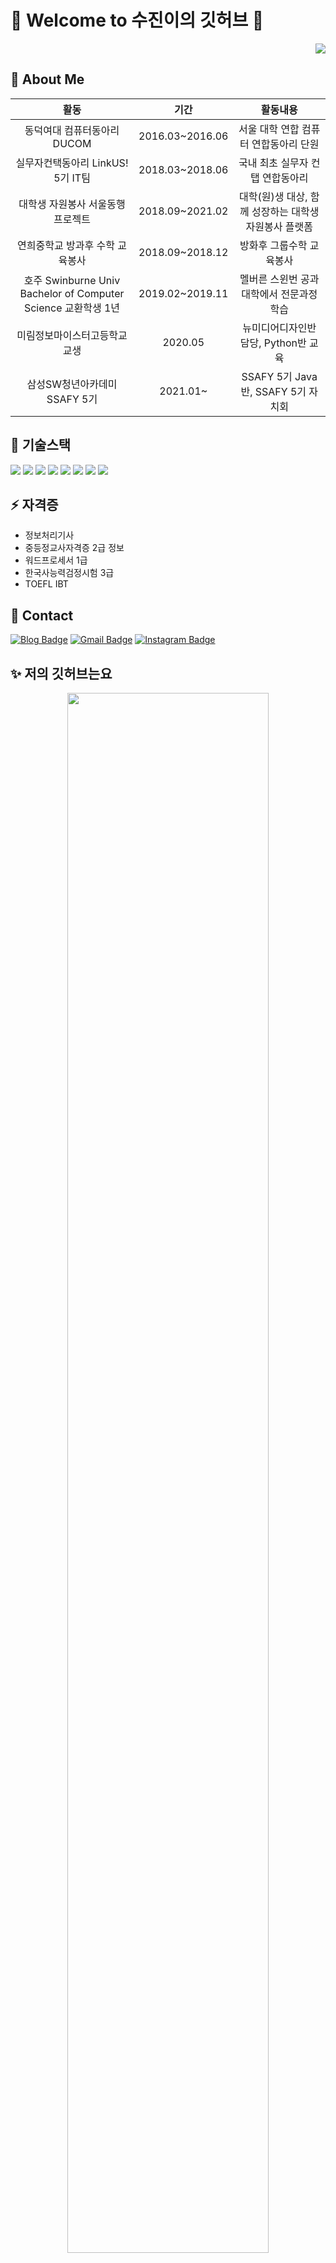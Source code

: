 # 👋 Welcome to 수진이의 깃허브 👋

<p align="right"> 
<a href="https://hits.seeyoufarm.com"><img src="https://hits.seeyoufarm.com/api/count/incr/badge.svg?url=https%3A%2F%2Fgithub.com%2FSujinJeong&count_bg=%23F55FD5&title_bg=%23767373&icon=&icon_color=%23E7E7E7&title=%EC%98%A4%EB%8A%98%EC%9D%98+%EB%B0%A9%EB%AC%B8%EC%9E%90&edge_flat=true"/></a>
</p>  

## 🌱 About Me

|활동|기간|활동내용|
|:---:|:---:|:---:|
|동덕여대 컴퓨터동아리 DUCOM|2016.03~2016.06|서울 대학 연합 컴퓨터 연합동아리 단원|
|실무자컨택동아리 LinkUS! 5기 IT팀|2018.03~2018.06|국내 최초 실무자 컨탭 연합동아리|
|대학생 자원봉사 서울동행프로젝트|2018.09~2021.02|대학(원)생 대상, 함께 성장하는 대학생 자원봉사 플랫폼|
|연희중학교 방과후 수학 교육봉사|2018.09~2018.12|방화후 그룹수학 교육봉사|
|호주 Swinburne Univ Bachelor of Computer Science 교환학생 1년|2019.02~2019.11|멜버른 스윈번 공과대학에서 전문과정 학습|
|미림정보마이스터고등학교 교생|2020.05|뉴미디어디자인반 담당, Python반 교육|
|삼성SW청년아카데미 SSAFY 5기|2021.01~|SSAFY 5기 Java반, SSAFY 5기 자치회|

## 👯 기술스택

<img src="https://img.shields.io/badge/Java-007396?style=flat-square&logo=Java&link=https://github.com/SujinJeong">
<img src="https://img.shields.io/badge/JavaScript-F7DF1E?style=flat-square&logo=JavaScript&link=https://github.com/SujinJeong">
<img src="https://img.shields.io/badge/Spring-6DB33F?style=flat-square&logo=Spring&link=https://github.com/SujinJeong">
<img src="https://img.shields.io/badge/JSON-000000?style=flat-square&logo=JSON&link=https://github.com/SujinJeong">
<img src="https://img.shields.io/badge/CSS3-1572B6?style=flat-square&logo=CSS3&link=https://github.com/SujinJeong">
<img src="https://img.shields.io/badge/MySQL-4479A1?style=flat-square&logo=MySQL&link=https://github.com/SujinJeong">
<img src="https://img.shields.io/badge/C++-00599C?style=flat-square&logo=C++&link=https://github.com/SujinJeong">
<img src="https://img.shields.io/badge/Python-3776AB?style=flat-square&logo=Python&link=https://github.com/SujinJeong">

## ⚡ 자격증

+ 정보처리기사
+ 중등정교사자격증 2급 정보
+ 워드프로세서 1급
+ 한국사능력검정시험 3급
+ TOEFL IBT

## 💬 Contact

[![Blog Badge](http://img.shields.io/badge/-Tech%20blog-black?style=flat-square&logo=github&link=https://blog.naver.com/lovesujin051)](https://blog.naver.com/lovesujin051)
[![Gmail Badge](https://img.shields.io/badge/Gmail-d14836?style=flat-square&logo=Gmail&logoColor=white&link=mailto:lovesujin05173@gmail.com)](mailto:lovesujin05173@gmail.com)
[![Instagram Badge](https://img.shields.io/badge/Instagram-d14836?style=flat-square&logo=Instagram&logoColor=white&link=https://www.instagram.com/a1ways8my._.se1f/)](https://www.instagram.com/a1ways8my._.se1f/)


## ✨ 저의 깃허브는요

<p align="center">
<img src="https://github-readme-stats.vercel.app/api?username=SujinJeong&show_icons=true&theme=dark" width = "80%">
</p>


<img src="https://github-readme-stats.vercel.app/api/top-langs/?username=SujinJeong" width="40%">

<p align="right" width="50%">
  
### 😄 토이프로젝트
1. 소상공인을 위한 미니 POS 프로젝트 'DD' https://github.com/SujinJeong/softwaresysmtemdevelop
2. 위키백과 기반 대학생 강의 공유 플랫폼 'WINGS WIKI' https://github.com/class-wiki-project/wiki-back
3. 나만의 회사 만들기 웹프로젝트 https://github.com/SujinJeong/Swinburne_MyCompany
4. 영화 예매에 관한 여러 기능들을 도와주는 간단한 안드로이드 앱 '영화친구' https://github.com/SujinJeong/Android_MovieFriend

 </p>
